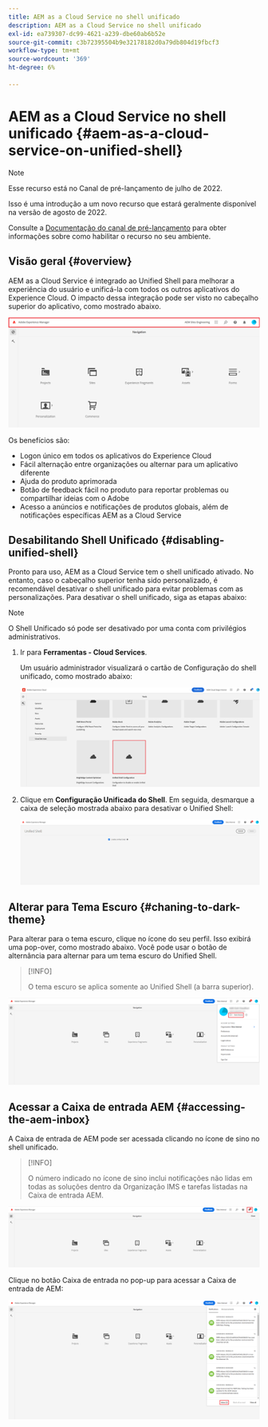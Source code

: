 ```yaml
---
title: AEM as a Cloud Service no shell unificado
description: AEM as a Cloud Service no shell unificado
exl-id: ea739307-dc99-4621-a239-dbe60ab6b52e
source-git-commit: c3b72395504b9e32178182d0a79db804d19fbcf3
workflow-type: tm+mt
source-wordcount: '369'
ht-degree: 6%

---
```


# AEM as a Cloud Service no shell unificado {#aem-as-a-cloud-service-on-unified-shell}

>[!NOTE]
>Esse recurso está no Canal de pré-lançamento de julho de 2022.
>
>Isso é uma introdução a um novo recurso que estará geralmente disponível na versão de agosto de 2022.
>
>Consulte a [Documentação do canal de pré-lançamento](/help/release-notes/prerelease.md#enable-prerelease) para obter informações sobre como habilitar o recurso no seu ambiente.

## Visão geral {#overview}

AEM as a Cloud Service é integrado ao Unified Shell para melhorar a experiência do usuário e unificá-la com todos os outros aplicativos do Experience Cloud. O impacto dessa integração pode ser visto no cabeçalho superior do aplicativo, como mostrado abaixo.

![imagem](/help/overview/assets/unifiedshell1.png)

Os benefícios são:

* Logon único em todos os aplicativos do Experience Cloud
* Fácil alternação entre organizações ou alternar para um aplicativo diferente
* Ajuda do produto aprimorada
* Botão de feedback fácil no produto para reportar problemas ou compartilhar ideias com o Adobe
* Acesso a anúncios e notificações de produtos globais, além de notificações específicas AEM as a Cloud Service

## Desabilitando Shell Unificado {#disabling-unified-shell}

Pronto para uso, AEM as a Cloud Service tem o shell unificado ativado. No entanto, caso o cabeçalho superior tenha sido personalizado, é recomendável desativar o shell unificado para evitar problemas com as personalizações. Para desativar o shell unificado, siga as etapas abaixo:

>[!NOTE]
>O Shell Unificado só pode ser desativado por uma conta com privilégios administrativos.

1. Ir para **Ferramentas - Cloud Services**.

   Um usuário administrador visualizará o cartão de Configuração do shell unificado, como mostrado abaixo:

   ![imagem](/help/overview/assets/unifiedshell2.png)

1. Clique em **Configuração Unificada do Shell**. Em seguida, desmarque a caixa de seleção mostrada abaixo para desativar o Unified Shell:

   ![imagem](/help/overview/assets/unifiedshell3.png)

## Alterar para Tema Escuro {#chaning-to-dark-theme}

Para alterar para o tema escuro, clique no ícone do seu perfil. Isso exibirá uma pop-over, como mostrado abaixo. Você pode usar o botão de alternância para alternar para um tema escuro do Unified Shell.

>[!INFO]
>
>O tema escuro se aplica somente ao Unified Shell (a barra superior).

![imagem](/help/overview/assets/unifiedshell4.png)

## Acessar a Caixa de entrada AEM {#accessing-the-aem-inbox}

A Caixa de entrada de AEM pode ser acessada clicando no ícone de sino no shell unificado.

>[!INFO]
>
> O número indicado no ícone de sino inclui notificações não lidas em todas as soluções dentro da Organização IMS e tarefas listadas na Caixa de entrada AEM.

![imagem](/help/overview/assets/unifiedshell5.png)

Clique no botão Caixa de entrada no pop-up para acessar a Caixa de entrada de AEM:

![imagem](/help/overview/assets/unifiedshell6.png)
